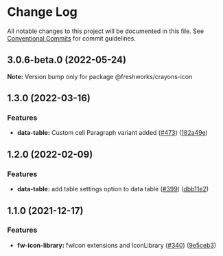 # Change Log

All notable changes to this project will be documented in this file.
See [Conventional Commits](https://conventionalcommits.org) for commit guidelines.

## 3.0.6-beta.0 (2022-05-24)

**Note:** Version bump only for package @freshworks/crayons-icon





## 1.3.0 (2022-03-16)

### Features

- **data-table:** Custom cell Paragraph variant added ([#473](https://github.com/freshworks/crayons/issues/473)) ([182a49e](https://github.com/freshworks/crayons/commit/182a49ef09db783fa48ddbca02e0070e0da5c987))

## 1.2.0 (2022-02-09)

### Features

- **data-table:** add table settings option to data table ([#399](https://github.com/freshworks/crayons/issues/399)) ([dbb11e2](https://github.com/freshworks/crayons/commit/dbb11e2dd974e75e2be4a961dbb379a32a80917a))

## 1.1.0 (2021-12-17)

### Features

- **fw-icon-library:** fwIcon extensions and IconLibrary ([#340](https://github.com/freshworks/crayons/issues/340)) ([9e5ceb3](https://github.com/freshworks/crayons/commit/9e5ceb314095423a1c6788c911812b2f52f7a926))
